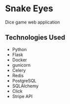 # Snake Eyes

Dice game web application

## Technologies Used

- Python
- Flask
- Docker
- gunicorn
- Celery
- Redis
- PostgreSQL
- SQLAlchemy
- Click
- Stripe API
